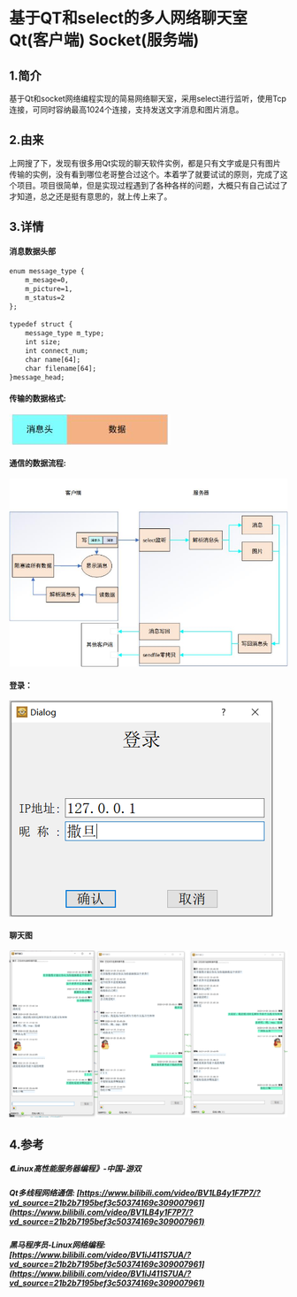
# 基于QT和select的多人网络聊天室 Qt(客户端)  Socket(服务端)
## 1.简介
基于Qt和socket网络编程实现的简易网络聊天室，采用select进行监听，使用Tcp连接，可同时容纳最高1024个连接，支持发送文字消息和图片消息。
## 2.由来
上网搜了下，发现有很多用Qt实现的聊天软件实例，都是只有文字或是只有图片传输的实例，没有看到哪位老哥整合过这个。本着学了就要试试的原则，完成了这个项目。项目很简单，但是实现过程遇到了各种各样的问题，大概只有自己试过了才知道，总之还是挺有意思的，就上传上来了。
## 3.详情
#### 消息数据头部
```
enum message_type {
    m_mesage=0,
    m_picture=1,
    m_status=2
};

typedef struct {
    message_type m_type;
    int size;
    int connect_num;
    char name[64];
    char filename[64];
}message_head;
```
#### 传输的数据格式:
![](https://github.com/k5stray/ChatRoom/blob/main/image/%E6%95%B0%E6%8D%AE%E6%A0%BC%E5%BC%8F.jpg)

#### 通信的数据流程:
![](https://github.com/k5stray/ChatRoom/blob/main/image/cs.jpg)

#### 登录：
![](https://github.com/k5stray/ChatRoom/blob/main/image/%E7%99%BB%E5%BD%95.png)

#### 聊天图
![](https://github.com/k5stray/ChatRoom/blob/main/image/%E8%81%8A%E5%A4%A9.png)

## 4.参考

##### 《Linux高性能服务器编程》-中国-游双
##### Qt多线程网络通信: [https://www.bilibili.com/video/BV1LB4y1F7P7/?vd_source=21b2b7195bef3c50374169c309007961](https://www.bilibili.com/video/BV1LB4y1F7P7/?vd_source=21b2b7195bef3c50374169c309007961)
##### 黑马程序员-Linux网络编程: [https://www.bilibili.com/video/BV1iJ411S7UA/?vd_source=21b2b7195bef3c50374169c309007961](https://www.bilibili.com/video/BV1iJ411S7UA/?vd_source=21b2b7195bef3c50374169c309007961)

